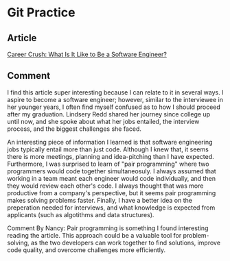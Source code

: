 # Git Practice

## Article

[Career Crush: What Is It Like to Be a Software Engineer?](https://hbr.org/2021/07/career-crush-what-is-it-like-to-be-a-software-engineer)

## Comment

I find this article super interesting because I can relate to it in several ways. I aspire to become a software engineer; however, similar to the interviewee in her younger years, I often find myself confused as to how I should proceed after my graduation. Lindsery Redd shared her journey since college up until now, and she spoke about what her jobs entailed, the interview process, and the biggest challenges she faced. 

An interesting piece of information I learned is that software engineering jobs typically entail more than just code. Although I knew that, it seems there is more meetings, planning and idea-pitching than I have expected. Furthermore, I was surprised to learn of "pair programming" where two programmers would code together simultaneosuly. I always assumed that working in a team meant each engineer would code individually, and then they would review each other's code. I always thought that was more productive from a company's perspective, but it seems pair programming makes solving problems faster. Finally, I have a better idea on the preperation needed for interviews, and what knowledge is expected from applicants (such as algotithms and data structures). 

Comment By Nancy:
Pair programming is something I found interesting reading the article. This approach could  be a valuable tool for problem-solving, as the two developers can work together to find solutions, improve code quality,  and overcome challenges more efficiently.